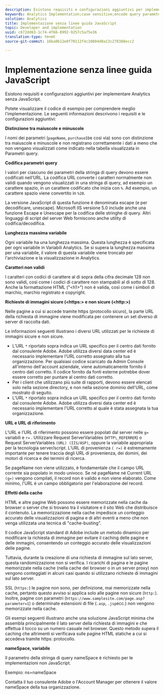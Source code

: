 ```yaml
---
description: Esistono requisiti e configurazioni aggiuntivi per implementare Analytics senza JavaScript.
keywords: Analytics Implementation;case sensitive;encode query parameters;invalid characters;secure image requests;maximum variable length;referring;url;caching;namespace
solution: Analytics
title: Implementazione senza linee guida JavaScript
topic: Developer and implementation
uuid: c672dd63-1c74-4f66-8992-9257c5a75e36
translation-type: tm+mt
source-git-commit: 16ba0b12e0f70112f4c10804d0a13c278388ecc2

---
```



# Implementazione senza linee guida JavaScript

Esistono requisiti e configurazioni aggiuntivi per implementare Analytics senza JavaScript.

Potete visualizzare il codice di esempio per comprendere meglio l'implementazione. Le seguenti informazioni descrivono i requisiti e le configurazioni aggiuntivi:

<!--Meike, I converted this from a table. Table within a table was a mess, and I'm not sure I captured everything. Please check this content against the orginal. -Bob -->

**Distinzione tra maiuscole e minuscole**

I nomi dei parametri (`pageName`, `purchaseID`e così via) sono con distinzione tra maiuscole e minuscole e non registrano correttamente i dati a meno che non vengano visualizzati come indicato nella tabella visualizzata in Parametri [](/help/implement/js-implementation/data-collection/query-parameters.md)query.

**Codifica parametri query**

I valori per ciascuno dei parametri della stringa di query devono essere codificati nell’URL. La codifica URL converte i caratteri normalmente non validi quando vengono visualizzati in una stringa di query, ad esempio un carattere spazio, in un carattere codificato che inizia con `%`. Ad esempio, un carattere spazio viene convertito in `%20`.

La versione JavaScript di questa funzione è denominata escape (e per decodificare, unescape). Microsoft IIS versione 5.0 include anche una funzione Escape e Unescape per la codifica delle stringhe di query. Altri linguaggi di script del server Web forniscono anche utility di codifica/decodifica.

**Lunghezza massima variabile**

Ogni variabile ha una lunghezza massima. Questa lunghezza è specificata per ogni variabile in Variabili [](/help/implement/js-implementation/c-variables/sc-variables.md)Analytics. Se si supera la lunghezza massima per una variabile, il valore di questa variabile viene troncato per l'archiviazione e la visualizzazione in Analytics.

**Caratteri non validi**

I caratteri con codici di carattere al di sopra della cifra decimale 128 non sono validi, così come i codici di carattere non stampabili al di sotto di 128. Anche la formattazione HTML ("&lt;h1&gt;") non è valida, così come i simboli di marchio, marchio registrato e copyright.

**Richieste di immagini sicure (&lt;https:&gt; e non sicure (&lt;http:&gt;)**

Nelle pagine a cui si accede tramite https (protocollo sicuro), la parte URL della richiesta di immagine viene modificata per contenere un set diverso di server di raccolta dati.

Le informazioni seguenti illustrano i diversi URL utilizzati per le richieste di immagini sicure e non sicure.

* L’URL `*` riportato sopra indica un URL specifico per il centro dati fornito dal consulente Adobe. Adobe utilizza diversi data center ed è necessario implementare l’URL corretto assegnato alla tua organizzazione. Per qualsiasi codice scaricato da Admin Console all'interno dell'account aziendale, viene automaticamente fornito il centro dati corretto. Il codice fornito da fonti esterne potrebbe dover essere corretto per puntare al centro dati corretto.
* Per i client che utilizzano più suite di rapporti, devono essere elencati solo nella sezione directory, e non nella sezione dominio dell'URL, come mostrato di seguito.
* L’URL `*` riportato sopra indica un URL specifico per il centro dati fornito dal consulente Adobe. Adobe utilizza diversi data center ed è necessario implementare l'URL corretto al quale è stata assegnata la tua organizzazione.

**URL e URL di riferimento**

L’URL e l’URL di riferimento possono essere popolati dal server nelle `g=` variabili e `r=` . Utilizzare Request ServerVariables (`HTTP\_REFERRER`) o Request ServerVariables `(URL) (IIS/ASP)`, oppure la variabile appropriata per la tecnologia server/script. L’URL di provenienza `( r=)` è estremamente importante per tenere traccia degli URL di provenienza, dei domini, dei motori di ricerca e dei termini di ricerca.

Se pageName non viene utilizzato, è fondamentale che il campo URL corrente sia popolato in modo univoco. Se né pageName né Current URL `(g=)` vengono compilati, il record non è valido e non viene elaborato. Come minimo, l'URL è un campo obbligatorio per l'elaborazione del record.

**Effetti della cache**

HTML e altre pagine Web possono essere memorizzate nella cache da browser o server che si trovano tra il visitatore e il sito Web che distribuisce il contenuto. La memorizzazione nella cache impedisce un conteggio accurato delle visualizzazioni di pagina e di altri eventi a meno che non venga utilizzata una tecnica di "cache-busting".

Il codice JavaScript standard di Adobe include un metodo dinamico per modificare la richiesta di immagine per evitare il caching delle pagine e delle immagini, consentendo un conteggio accurato delle visualizzazioni delle pagine.

Tuttavia, durante la creazione di una richiesta di immagine sul lato server, questa randomizzazione non si verifica. I ricarichi di pagina e le pagine memorizzate nella cache (nella cache del browser o in un server proxy) non vengono conteggiati in alcuni casi quando si utilizzano richieste di immagini sul lato server.

SSL (`https:`) le pagine non sono, per definizione, mai memorizzate nella cache, pertanto questo avviso si applica solo alle pagine non sicure (`http:`). Inoltre, pagine con parametri (`https://www.samplesite.com/page.asp?parameter=1`) o determinate estensioni di file (`.asp`, `.jsp`ecc.) non vengono memorizzate nella cache.

Gli esempi seguenti illustrano anche una soluzione JavaScript minima che assembla principalmente il lato server della richiesta di immagini e che effettua il tocco su un numero casuale nel browser. Questo metodo supera il caching che altrimenti si verificava sulle pagine HTML statiche a cui si accedeva tramite https: protocollo.

**nameSpace, variabile**

Il parametro della stringa di query nameSpace è richiesto per le implementazioni non JavaScript.

Esempio: ns=nameSpace

Contatta il tuo consulente Adobe o l'Account Manager per ottenere il valore nameSpace della tua organizzazione.
